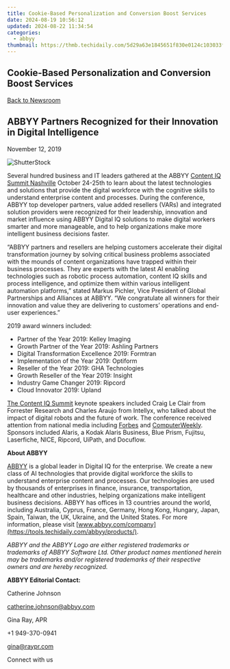 ```yaml
---
title: Cookie-Based Personalization and Conversion Boost Services
date: 2024-08-19 10:56:12
updated: 2024-08-22 11:34:54
categories:
  - abbyy
thumbnail: https://thmb.techidaily.com/5d29a63e1845651f830e0124c103033fe9ea8d7a1b11e86673f2ac375d1ce40d.jpeg
---
```


## Cookie-Based Personalization and Conversion Boost Services

[Back to Newsroom](https://tools.techidaily.com/abbyy/products/)

## ABBYY Partners Recognized for their Innovation in Digital Intelligence

November 12, 2019

![ShutterStock](https://content.abbyy.com/-/media/project/abbyy/abbyy/branchtemplates/shutterstock_1272462163_1296-x-729.jpg?h=729&iar=0&w=1296)

Several hundred business and IT leaders gathered at the ABBYY [Content IQ Summit Nashville](https://tools.techidaily.com/abbyy/products/) October 24-25th to learn about the latest technologies and solutions that provide the digital workforce with the cognitive skills to understand enterprise content and processes. During the conference, ABBYY top developer partners, value added resellers (VARs) and integrated solution providers were recognized for their leadership, innovation and market influence using ABBYY Digital IQ solutions to make digital workers smarter and more manageable, and to help organizations make more intelligent business decisions faster.

“ABBYY partners and resellers are helping customers accelerate their digital transformation journey by solving critical business problems associated with the mounds of content organizations have trapped within their business processes. They are experts with the latest AI enabling technologies such as robotic process automation, content IQ skills and process intelligence, and optimize them within various intelligent automation platforms,” stated Markus Pichler, Vice President of Global Partnerships and Alliances at ABBYY. “We congratulate all winners for their innovation and value they are delivering to customers’ operations and end-user experiences.”

2019 award winners included:

* Partner of the Year 2019: Kelley Imaging
* Growth Partner of the Year 2019: Ashling Partners
* Digital Transformation Excellence 2019: Formtran
* Implementation of the Year 2019: Optiform
* Reseller of the Year 2019: GHA Technologies
* Growth Reseller of the Year 2019: Insight
* Industry Game Changer 2019: Ripcord
* Cloud Innovator 2019: Upland

[The Content IQ Summit](https://tools.techidaily.com/abbyy/products/) keynote speakers included Craig Le Clair from Forrester Research and Charles Araujo from Intellyx, who talked about the impact of digital robots and the future of work. The conference received attention from national media including [Forbes](https://www.forbes.com/sites/adrianbridgwater/2019/10/25/the-journey-from-paper-to-digital-process-intelligence/#139cd8c33344 "Forbes") and [ComputerWeekly](https://www.computerweekly.com/blog/CW-Developer-Network/Abbyy-Timeline-digging-into-process-intelligence "ComputerWeekly"). Sponsors included Alaris, a Kodak Alaris Business, Blue Prism, Fujitsu, Laserfiche, NICE, Ripcord, UiPath, and Docuflow.

  
**About ABBYY**

[ABBYY](https://tools.techidaily.com/abbyy/products/) is a global leader in Digital IQ for the enterprise. We create a new class of AI technologies that provide digital workforce the skills to understand enterprise content and processes. Our technologies are used by thousands of enterprises in finance, insurance, transportation, healthcare and other industries, helping organizations make intelligent business decisions. ABBYY has offices in 13 countries around the world, including Australia, Cyprus, France, Germany, Hong Kong, Hungary, Japan, Spain, Taiwan, the UK, Ukraine, and the United States. For more information, please visit [www.abbyy.com/company](https://tools.techidaily.com/abbyy/products/).

_ABBYY and the ABBYY Logo are either registered trademarks or trademarks of ABBYY Software Ltd. Other product names mentioned herein may be trademarks and/or registered trademarks of their respective owners and are hereby recognized._

**ABBYY Editorial Contact:**

Catherine Johnson

[catherine.johnson@abbyy.com](https://tools.techidaily.com/abbyy/products/)

Gina Ray, APR

+1 949-370-0941

gina@raypr.com

Connect with us

<ins class="adsbygoogle"
     style="display:block"
     data-ad-format="autorelaxed"
     data-ad-client="ca-pub-7571918770474297"
     data-ad-slot="1223367746"></ins>



<ins class="adsbygoogle"
     style="display:block"
     data-ad-client="ca-pub-7571918770474297"
     data-ad-slot="8358498916"
     data-ad-format="auto"
     data-full-width-responsive="true"></ins>
